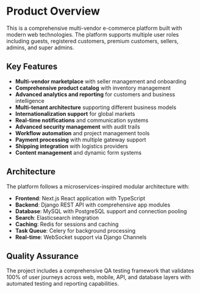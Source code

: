 # Product Overview

This is a comprehensive multi-vendor e-commerce platform built with modern web technologies. The platform supports multiple user roles including guests, registered customers, premium customers, sellers, admins, and super admins.

## Key Features

- **Multi-vendor marketplace** with seller management and onboarding
- **Comprehensive product catalog** with inventory management
- **Advanced analytics and reporting** for customers and business intelligence
- **Multi-tenant architecture** supporting different business models
- **Internationalization support** for global markets
- **Real-time notifications** and communication systems
- **Advanced security management** with audit trails
- **Workflow automation** and project management tools
- **Payment processing** with multiple gateway support
- **Shipping integration** with logistics providers
- **Content management** and dynamic form systems

## Architecture

The platform follows a microservices-inspired modular architecture with:
- **Frontend**: Next.js React application with TypeScript
- **Backend**: Django REST API with comprehensive app modules
- **Database**: MySQL with PostgreSQL support and connection pooling
- **Search**: Elasticsearch integration
- **Caching**: Redis for sessions and caching
- **Task Queue**: Celery for background processing
- **Real-time**: WebSocket support via Django Channels

## Quality Assurance

The project includes a comprehensive QA testing framework that validates 100% of user journeys across web, mobile, API, and database layers with automated testing and reporting capabilities.